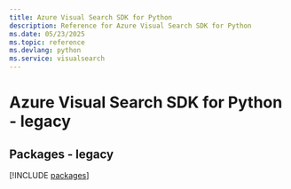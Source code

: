 ```yaml
---
title: Azure Visual Search SDK for Python
description: Reference for Azure Visual Search SDK for Python
ms.date: 05/23/2025
ms.topic: reference
ms.devlang: python
ms.service: visualsearch
---
```

# Azure Visual Search SDK for Python - legacy
## Packages - legacy
[!INCLUDE [packages](visual-search-index.md)]